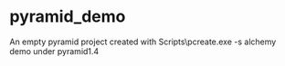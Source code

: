 pyramid_demo
============

An empty pyramid project created with Scripts\pcreate.exe -s alchemy demo under pyramid1.4